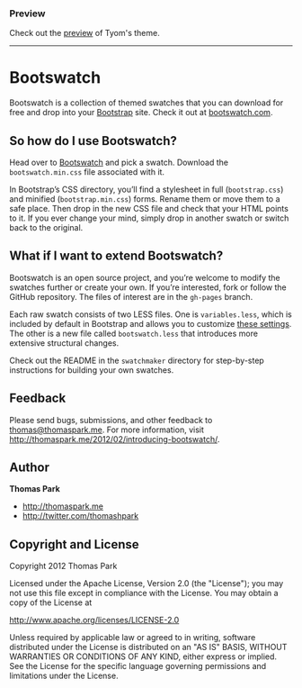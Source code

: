### Preview

Check out the [preview](http://tyom.net/swatch/) of Tyom's theme.

---


Bootswatch
==========

Bootswatch is a collection of themed swatches that you can download for free and drop into your [Bootstrap](http://twitter.github.com/bootstrap/) site. Check it out at [bootswatch.com](http://bootswatch.com).

So how do I use Bootswatch?
-----
Head over to [Bootswatch](http://bootswatch.com) and pick a swatch. Download the `bootswatch.min.css` file associated with it.

In Bootstrap’s CSS directory, you’ll find a stylesheet in full (`bootstrap.css`) and minified (`bootstrap.min.css`) forms. Rename them or move them to a safe place. Then drop in the new CSS file and check that your HTML points to it. If you ever change your mind, simply drop in another swatch or switch back to the original.

What if I want to extend Bootswatch?
------
Bootswatch is an open source project, and you’re welcome to modify the swatches further or create your own. If you’re interested, fork or follow the GitHub repository. The files of interest are in the `gh-pages` branch.

Each raw swatch consists of two LESS files. One is `variables.less`, which is included by default in Bootstrap and allows you to customize [these settings](http://twitter.github.com/bootstrap/less.html#variables). The other is a new file called `bootswatch.less` that introduces more extensive structural changes.

Check out the README in the `swatchmaker` directory for step-by-step instructions for building your own swatches.


Feedback
------
Please send bugs, submissions, and other feedback to thomas@thomaspark.me. For more information, visit http://thomaspark.me/2012/02/introducing-bootswatch/.

Author
------
**Thomas Park**

+ http://thomaspark.me
+ http://twitter.com/thomashpark

Copyright and License
----
Copyright 2012 Thomas Park

Licensed under the Apache License, Version 2.0 (the "License"); you may not use this file except in compliance with the License. You may obtain a copy of the License at

http://www.apache.org/licenses/LICENSE-2.0

Unless required by applicable law or agreed to in writing, software distributed under the License is distributed on an "AS IS" BASIS, WITHOUT WARRANTIES OR CONDITIONS OF ANY KIND, either express or implied. See the License for the specific language governing permissions and limitations under the License.